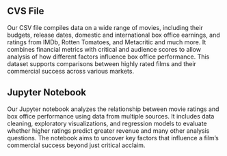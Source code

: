 ## CVS File
Our CSV file compiles data on a wide range of movies, including their budgets, release dates, domestic and international box office earnings, and ratings from IMDb, Rotten Tomatoes, and Metacritic and much more. It combines financial metrics with critical and audience scores to allow analysis of how different factors influence box office performance. This dataset supports comparisons between highly rated films and their commercial success across various markets.

## Jupyter Notebook
Our Jupyter notebook analyzes the relationship between movie ratings and box office performance using data from multiple sources. It includes data cleaning, exploratory visualizations, and regression models to evaluate whether higher ratings predict greater revenue and many other analysis questions. The notebook aims to uncover key factors that influence a film’s commercial success beyond just critical acclaim.
